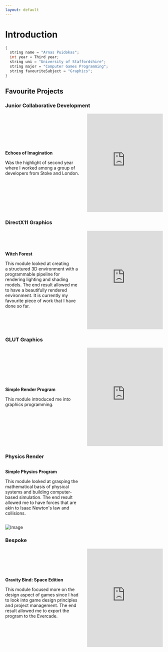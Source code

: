 ```yaml
---
layout: default
---
```


# Introduction

```c++
{
  string name = "Arnas Puidokas";
  int year = Third year;
  string uni = "University of Staffordshire";
  string major = "Computer Games Programming";
  string favouriteSubject = "Graphics";
}
```
## Favourite Projects 
### Junior Collaborative Development
<div style="display: flex; align-items: center;">
  <div style="flex: 1; padding-right: 20px;">
    <p><strong>Echoes of Imagination</strong></p>
    <p>Was the highlight of second year where I worked among a group of developers from Stoke and London.  </p>
  </div>
  <div style="flex: 1;">
    <iframe width="100%" height="315" 
      src="https://www.youtube.com/embed/1EM_pRcLbC0" 
      frameborder="0" 
      allowfullscreen>
    </iframe>
  </div>
</div>

### DirectX11 Graphics 
<div style="display: flex; align-items: center;">
  <div style="flex: 1; padding-right: 20px;">
    <p><strong>Witch Forest</strong></p>
    <p>This module looked at creating a structured 3D environment with a programmable pipeline for rendering lighting and shading models. The end result allowed me to have a beautifully rendered environment. It is currently my favourite piece of work that I have done so far.</p>
  </div>
  <div style="flex: 1;">
    <iframe width="100%" height="315" 
      src="https://www.youtube.com/embed/Kt8N6w_XSY0" 
      frameborder="0" 
      allowfullscreen>
    </iframe>
  </div>
</div>

### GLUT Graphics
<div style="display: flex; align-items: center;">
  <div style="flex: 1; padding-right: 20px;">
    <p><strong>Simple Render Program</strong></p>
    <p>This module introduced me into graphics programming.</p>
  </div>
  <div style="flex: 1;">
    <iframe width="100%" height="315" 
      src="https://www.youtube.com/embed/FTKs_DLZeZY" 
      frameborder="0" 
      allowfullscreen>
    </iframe>
  </div>
</div>

### Physics Render
<div style="display: flex; align-items: center;">
  <div style="flex: 1; padding-right: 20px;">
    <p><strong>Simple Physics Program</strong></p>
    <p>This module looked at grasping the mathematical basis of physical systems and building computer-based simulation. The end result allowed me to have forces that are akin to Isaac Newton's law and collisions.</p>
  </div>
  <div style="flex: 1;">
 
  </div>
</div>


![Image](https://github.com/user-attachments/assets/22a6360d-def4-4cd1-b4e6-82091304679b)

### Bespoke
<div style="display: flex; align-items: center;">
  <div style="flex: 1; padding-right: 20px;">
    <p><strong>Gravity Bind: Space Edition</strong></p>
    <p>This module focused more on the design aspect of games since I had to look into game design principles and project management. The end result allowed me to export the program to the Evercade.</p>
  </div>
  <div style="flex: 1;">
    <iframe width="100%" height="315" 
      src="https://www.youtube.com/embed/FTKs_DLZeZY" 
      frameborder="0" 
      allowfullscreen>
    </iframe>
  </div>
</div>
